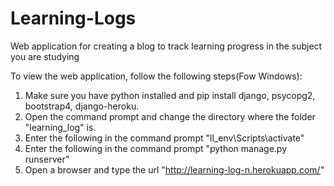 # Learning-Logs
Web application for creating a blog to track learning progress in the subject you are studying

To view the web application, follow the following steps(Fow Windows):

1. Make sure you have python installed and pip install django, psycopg2, bootstrap4, django-heroku.
2. Open the command prompt and change the directory where the folder "learning_log" is.
3. Enter the following in the command prompt "ll_env\Scripts\activate"
4. Enter the following in the command prompt "python manage.py runserver"
5. Open a browser and type the url "http://learning-log-n.herokuapp.com/"
